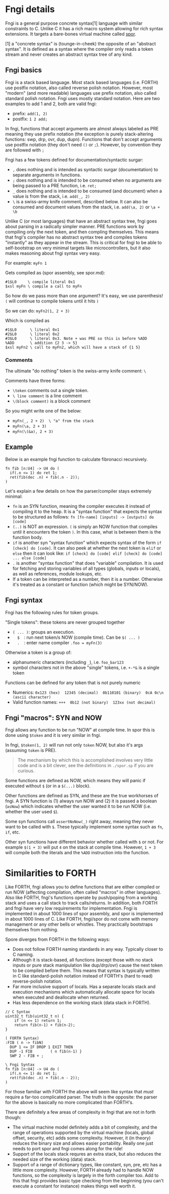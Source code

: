 # Fngi details

Fngi is a general purpose concrete syntax[1] language with similar constraints
to C. Unlike C it has a rich macro system allowing for rich syntax extensions.
It targets a bare-bones virtual machine called [spor](./spor.md).

[1] a "concrete syntax" is (tounge-in-cheek) the opposite of an "abstract
syntax". It is defined as a syntax where the compiler only reads a token stream
and never creates an abstract syntax tree of any kind.

## Fngi basics
Fngi is a stack based language. Most stack based languages (i.e. FORTH) use
postfix notation, also called reverse polish notation. However, most "modern"
(and more readable) languages use prefix notation, also called standard polish
notation. Fngi uses mostly standard notation. Here are two examples to add 1 and
2, both are valid fngi:

- prefix: `add(1, 2)`
- postfix: `1 2 add;`

In fngi, functions that accept arguments are almost always labeled as PRE
meaning they use prefix notation (the exception is purely stack-altering
functions: swp, drp, ovr, dup, dupn). Functions that don't accept arguments use
postfix notation (they don't need `()` or `;`). However, by convention they
are followed with `;`

Fngi has a few tokens defined for documentation/syntactic surgar:
* `,` does nothing and is intended as syntactic surgar (documentation) to
  separate arguments in functions.
* `;` does nothing and is intended to be consumed when no arguments are being
  passed to a PRE function, i.e. `ret;`
* `_` does nothing and is intended to be consumed (and document) when a value is
  from the stack, i.e. `add(_, 2)`
* `\` is a swiss-army knife comment, described below. It can also be consumed
  and document values from the stack, i.e. `add(\a, 2)` or `\a + \b`

Unlike C (or most languages) that have an abstract syntax tree, fngi goes about
parsing in a radically simpler manner. PRE functions work by compiling only the
next token, and then compling themselves. This means that fngi's compiler has no
abstract syntax tree and compiles tokens "instantly" as they appear in the
stream. This is critical for fngi to be able to self-bootstrap on very minimal
targets like microcontrollers, but it also makes reasoning about fngi syntax
very easy.

For example: `myFn 1`

Gets compiled as (spor assembly, see spor.md):

```
#1$L0     \ compile literal 0x1
$xsl myFn \ compile a call to myFn
```

So how do we pass more than one argument? It's easy, we use parenthesis!
`(` will continue to compile tokens until it hits `)`

So we can do: `myFn2(1, 2 + 3)`

Which is compiled as
```
#1$L0      \ literal 0x1
#2$L0      \ literal 0x2
#3$L0      \ literal 0x3. Note + was PRE so this is before %ADD
%ADD       \ addition {2 3 -> 5}
$xsl myFn2 \ call to myFn2, which will have a stack of {1 5}
```

### Comments
The ultimate "do nothing" token is the swiss-army knife comment: `\`

Comments have three forms:
* `\token` comments out a single token.
* `\ line comment` is a line comment
* `\(block comment)` is a block comment

So you might write one of the below:
* `myFn(_, 2 + 2)  \ "a" from the stack`
* `myFn(\a, 2 + 3)`
* `myFn(\(&a), 2 + 3)`

## Example

Below is an example fngi function to calculate fibronacci recursively.

```
fn fib [n:U4] -> U4 do (
  if(.n <= 1) do ret 1;
  ret(fib(dec .n) + fib(.n - 2));
)
```

Let's explain a few details on how the parser/compiler stays extremely minimal:

- `fn` is an SYN function, meaning the compiler executes it instead of
  compiling it to the heap. It is a "syntax function" that expects the syntax to
  be structured as follows: `fn [fn-name] [inputs] -> [outputs] do [code]`
- `(..)` is NOT an expression. `(` is simply an NOW function that compiles
  until it encounters the token `)`. In this case, what is between them is the
  function body.
- `if` is another syn "syntax function" which expects syntax of the form
  `if [check] do [code]`. It can also peek at whether the next token is `elif`
  or `else` then it can look like: `if [check] do [code] elif [check] do [code]
  ... else [code]`
- `.` is another "syntax function" that does "variable" compilation. It is used
  for fetching and storing variables of all types (globals, inputs or locals),
  as well as references, module lookups, etc.
- If a token can be interpreted as a number, then it is a number. Otherwise it's
  treated as a constant or function (which might be SYN/NOW).

## Fngi syntax
Fngi has the following rules for token groups.

"Single tokens": these tokens are never grouped together

* `( ... )`: groups an execution.
* `   $   `: run next token/s NOW (compile time). Can be `$( ... )`
* `   .   `: enter name compiler `.foo = myFn(3)`

Otherwise a token is a group of:
* alphanumeric characters (including `_`), i.e. `foo_bar123`
* symbol characters not in the above "single" tokens, i.e. `+-*&` is a single
  token

Functions can be defined for any token that is not purely numeric
* Numerics: `0x123 (hex)  12345 (decimal)  0b110101 (binary)  0cA 0c\n
  (ascii character)`
* Valid function names:  `+++  0b12 (not binary)  123xx (not decimal)`

## Fngi "macros": SYN and NOW
Fngi allows any function to be run "NOW" at compile time. In spor this is
done using `$token` and it is very similar in fngi.

In fngi, `$token(1, 2)` will run not only `token` NOW, but also it's args
(assuming `token` is PRE).

> The mechanism by which this is accomplished involves very little code and is a
> bit clever, see the definitions in `./spor.sp` if you are curious.

Some functions are defined as NOW, which means they will panic if executed
without `$` (or in a `$(...)` block).

Other functions are defined as SYN, and these are the true workhorses of fngi.
A SYN function is (1) always run NOW and (2) it is passed a boolean
(`asNow`) which indicates whether the user wanted it to be run NOW
(i.e. whether the user used `$`).

Some syn functions call `assertNoNow(_)` right away, meaning they never
want to be called with `$`. These typically implement some syntax such as `fn`,
`if`, etc.

Other syn functions have different behavior whether called with `$` or not.
For example `$(1 + 3)` will put `4` on the stack at compile time. However,
`1 + 3` will compile both the literals and the `%ADD` instruction into the
function.

# Similarities to FORTH
Like FORTH, fngi allows you to define functions that are either compiled or
run NOW (affecting compilation, often called "macros" in other
languages). Also like FORTH, fngi's functions operate by push/poping from a
working stack and uses a call stack to track calls/returns.  In addition, both
FORTH and fngi have very low requirements for implementation.  Fngi is
implemented in about 1000 lines of spor assembly, and spor is implemented in
about 1000 lines of C. Like FORTH, fngi/spor do not come with memory management
or any other bells or whistles. They practically bootstraps themselves from
nothing.

Spore diverges from FORTH in the following ways:
- Does not follow FORTH naming standards in any way. Typically closer to
  C naming.
- Although it is stack-based, all functions (except those with no stack inputs
  or pure stack manipulation like dup/drp/ovr) cause the next token to be
  compiled before them. This means that syntax is typically written in C like
  standard-polish notation instead of FORTH's (hard to read) reverse-polish
  notation.
- Far more inclusive support of locals. Has a separate locals stack and
  execution mechanisms which automatically allocate space for locals when
  executed and deallocate when returned.
- Has less dependence on the working stack (data stack in FORTH).

```
// C Syntax
uint32_t fib(uint32_t n) {
    if (n <= 1) return 1;
    return fib(n-1) + fib(n-2);
}

( FORTH Syntax)
:FIB ( n -> fibN)
  DUP 1 <= IF DROP 1 EXIT THEN
  DUP -1 FIB        ( n fib(n-1) }
  SWP 2 - FIB + ;

\ Fngi Syntax
fn fib [n:U4] -> U4 do (
  if(.n <= 1) do ret 1;
  ret(fib(dec .n) + fib(.n - 2));
)
```

For those familiar with FORTH the above will seem like syntax that _must_
require a far-too complicated parser. The truth is the opposite: the parser for
the above is basically no more complicated than FORTH's.

There are definitely a few areas of complexity in fngi that are not in forth
though:

* The virtual machine model definitely adds a bit of complexity, and the range
  of operations supported by the virtual machine (locals, global offset,
  security, etc) adds some complexity. However, it (in theory) reduces the
  binary size and allows easier portability. Really one just needs to port spor
  and fngi comes along for the ride!
* Support of the locals stack requres an extra stack, but also reduces the
  needed size of the working (data) stack.
* Support of a range of dictionary types, like constant, syn, pre, etc has a
  little more complexity. However, FORTH already had to handle NOW functions, so
  the complexity is largely in the forth compiler too.  Add to this that fngi
  provides basic type checking from the beginning (you can't execute a constant
  for instance) makes things well worth it.


